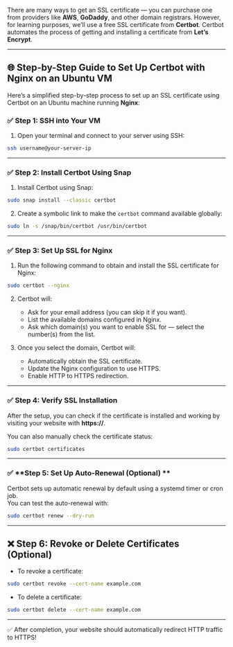 There are many ways to get an SSL certificate — you can purchase one from providers like **AWS**, **GoDaddy**, and other domain registrars. However, for learning purposes, we’ll use a free SSL certificate from **Certbot**. Certbot automates the process of getting and installing a certificate from **Let’s Encrypt**.

---

## 🌐 **Step-by-Step Guide to Set Up Certbot with Nginx on an Ubuntu VM**
Here’s a simplified step-by-step process to set up an SSL certificate using Certbot on an Ubuntu machine running **Nginx**:

### ✅ **Step 1: SSH into Your VM**
1. Open your terminal and connect to your server using SSH:
```bash
ssh username@your-server-ip
```

---

### ✅ **Step 2: Install Certbot Using Snap**
1. Install Certbot using Snap:
```bash
sudo snap install --classic certbot
```

2. Create a symbolic link to make the `certbot` command available globally:
```bash
sudo ln -s /snap/bin/certbot /usr/bin/certbot
```

---

### ✅ **Step 3: Set Up SSL for Nginx**
1. Run the following command to obtain and install the SSL certificate for Nginx:
```bash
sudo certbot --nginx
```

2. Certbot will:
   - Ask for your email address (you can skip it if you want).  
   - List the available domains configured in Nginx.  
   - Ask which domain(s) you want to enable SSL for — select the number(s) from the list.  

3. Once you select the domain, Certbot will:
   - Automatically obtain the SSL certificate.
   - Update the Nginx configuration to use HTTPS.
   - Enable HTTP to HTTPS redirection.  

---

### ✅ **Step 4: Verify SSL Installation**
After the setup, you can check if the certificate is installed and working by visiting your website with **https://**.

You can also manually check the certificate status:
```bash
sudo certbot certificates
```

---

### ✅ **Step 5: Set Up Auto-Renewal (Optional) **
Certbot sets up automatic renewal by default using a systemd timer or cron job.  
You can test the auto-renewal with:
```bash
sudo certbot renew --dry-run
```

---

## ❌ **Step 6: Revoke or Delete Certificates (Optional)**
- To revoke a certificate:
```bash
sudo certbot revoke --cert-name example.com
```

- To delete a certificate:
```bash
sudo certbot delete --cert-name example.com
```

---

✅ After completion, your website should automatically redirect HTTP traffic to HTTPS!